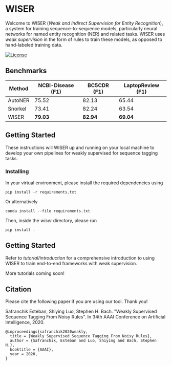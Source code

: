# WISER

Welcome to WISER (*Weak and Indirect Supervision for Entity Recognition*), a system for training sequence-to-sequence models, particularly neural networks for named entity recognition (NER) and related tasks. WISER uses *weak supervision* in the form of rules to train these models, as opposed to hand-labeled training data.

[![License](https://img.shields.io/badge/License-Apache%202.0-blue.svg)](https://opensource.org/licenses/Apache-2.0)

## Benchmarks

| Method | NCBI-Disease (F1) | BC5CDR (F1) | LaptopReview (F1) |
| ------------- |-------------| -----| -----|
| AutoNER | 75.52 | 82.13 | 65.44 |
| Snorkel | 73.41 | 82.24 | 63.54 |
| WISER | **79.03** | **82.94** | **69.04** |

## Getting Started

These instructions will WISER up and running on your local machine to develop your own pipelines for weakly supervised for sequence tagging tasks.

### Installing

In your virtual environment, please install the required dependencies using

```
pip install -r requirements.txt
```

Or alternatively

```
conda install --file requirements.txt

```

Then, inside the *wiser* directory, please run

```
pip install .
```

## Getting Started

Refer to *tutorial/introduction* for a comprehensive introduction to using WISER to train end-to-end frameworks with weak supervision. 

More tutorials coming soon!

## Citation

Please cite the following paper if you are using our tool. Thank you!

Safranchik Esteban, Shiying Luo, Stephen H. Bach. "Weakly Supervised Sequence Tagging From Noisy Rules". In 34th AAAI Conference on Artificial Intelligence, 2020.

```
@inproceedings{safranchik2020weakly,
  title = {Weakly Supervised Sequence Tagging From Noisy Rules}, 
  author = {Safranchik, Esteban and Luo, Shiying and Bach, Stephen H.}, 
  booktitle = {AAAI}, 
  year = 2020, 
}
```

